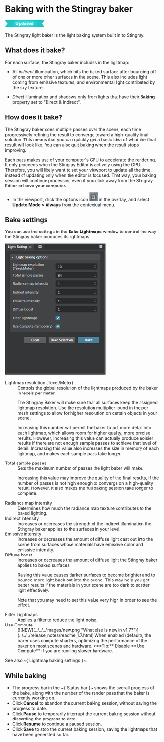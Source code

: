 # Baking with the Stingray baker

![UPDATED](../../../images/updated.png)

The Stingray light baker is the light baking system built in to Stingray.

## What does it bake?

For each surface, the Stingray baker includes in the lightmap:

-	All *indirect* illumination, which hits the baked surface after bouncing off of one or more other surfaces in the scene. This also includes light coming from emissive textures, and environmental light contributed by the sky texture.

-	*Direct* illumination and shadows only from lights that have their **Baking** property set to "Direct & Indirect".

## How does it bake?

The Stingray baker does multiple passes over the scene, each time progressively refining the result to converge toward a high-quality final solution. This means that you can quickly get a basic idea of what the final result will look like. You can also quit baking when the result stops improving.

Each pass makes use of your computer's GPU to accelerate the rendering. It only proceeds when the Stingray Editor is actively using the GPU. Therefore, you will likely want to set your viewport to update all the time, instead of updating only when the editor is focused. That way, your baking session will continue processing even if you click away from the Stingray Editor or leave your computer.

-	In the viewport, click the options icon ![Options](../../../images/icon_assetPreview.png) in the overlay, and select **Update Mode > Always** from the contextual menu.

## Bake settings

You can use the settings in the **Bake Lightmaps** window to control the way the Stingray baker produces its lightmaps.

![Stingray light baker settings](../../../images/bake_lightmaps_stingray.png)

<dl>

<dt>Lightmap resolution (Texel/Meter)</dt>
<dd>Controls the global resolution of the lightmaps produced by the baker in texels per meter.

The Stingray Baker will make sure that all surfaces keep the assigned lightmap resolution. Use the resolution multiplier found in the per mesh settings to allow for higher resolution on certain objects in your scene.

Increasing this number will permit the baker to put more detail into each lightmap, which allows room for higher quality, more precise results. However, increasing this value can actually produce noisier results if there are not enough sample passes to achieve that level of detail. Increasing this value also increases the size in memory of each lightmap, and makes each sample pass take longer.</dd>

<dt>Total sample passes</dt>
<dd>Sets the maximum number of passes the light baker will make.

Increasing this value may improve the quality of the final results, if the number of passes is not high enough to converge on a high-quality result. However, it also makes the full baking session take longer to complete.</dd>

<dt>Radiance map intensity</dt>
<dd>Determines how much the radiance map texture contributes to the baked lighting.</dd>

<dt>Indirect intensity</dt>
<dd>Increases or decreases the strength of the indirect illumination the Stingray baker applies to the surfaces in your level.</dd>

<dt>Emissive intensity</dt>
<dd>Increases or decreases the amount of diffuse light cast out into the scene from surfaces whose materials have emissive color and emissive intensity.</dd>

<dt>Diffuse boost</dt>
<dd>Increases or decreases the amount of diffuse light the Stingray baker applies to baked surfaces.

Raising this value causes darker surfaces to become brighter and to bounce more light back out into the scene. This may help you get better results if the materials in your scene are too dark to scatter light effectively.

Note that you may need to set this value very high in order to see the effect.</dd>

<dt>Filter Lightmaps</dt>
<dd>Applies a filter to reduce the light noise.</dd>

<dt>Use Compute</dt>
<dd>[![NEW](../../../images/new.png "What else is new in v1.7?")](../../../release_notes/readme_1.7.html)
When enabled (default), the baker uses compute shaders, optimizing the performance of the baker on most scenes and hardware.
>**Tip:** Disable **Use Compute** if you are running slower hardware.</dd>

</dl>

See also ~{ Lightmap baking settings }~.

## While baking

-	The progress bar in the ~{ Status bar }~ shows the overall progress of the bake, along with the number of the render pass that the baker is currently working on.
-	Click **Cancel** to abandon the current baking session, without saving the progress to date.
-	Click **Pause** to temporarily interrupt the current baking session without discarding the progress to date.
-	Click **Resume** to continue a paused session.
-	Click **Save** to stop the current baking session, saving the lightmaps that have been generated so far.
